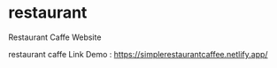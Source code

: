 # restaurant
Restaurant Caffe Website

restaurant caffe Link Demo : https://simplerestaurantcaffee.netlify.app/
